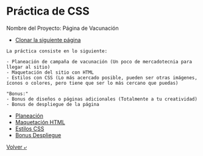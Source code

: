 # Práctica de CSS

Nombre del Proyecto: Página de Vacunación

- [Clonar la siguiente página](./imgs/landingVacunaci%C3%B3n.png)
```
La práctica consiste en lo siguiente:

- Planeación de campaña de vacunación (Un poco de mercadotecnia para llegar al sitio)
- Maquetación del sitio con HTML
- Estilos con CSS (Lo más acercado posible, pueden ser otras imágenes, íconos o colores, pero tiene que ser lo más cercano que puedas)

"Bonus:"
- Bonus de diseños o páginas adicionales (Totalmente a tu creatividad)
- Bonus de despliegue de la página 
```
- [Planeación](./planeacion.md)
- [Maquetación HTML](./requerimiento/publicoobjetivo.md)
- [Estilos CSS](./requerimiento/wireframe.md)
- [Bonus Despliegue](./requerimiento/ui.md)

[Volver &ldca;](/Front/README.md "Regresar a página anterior")
